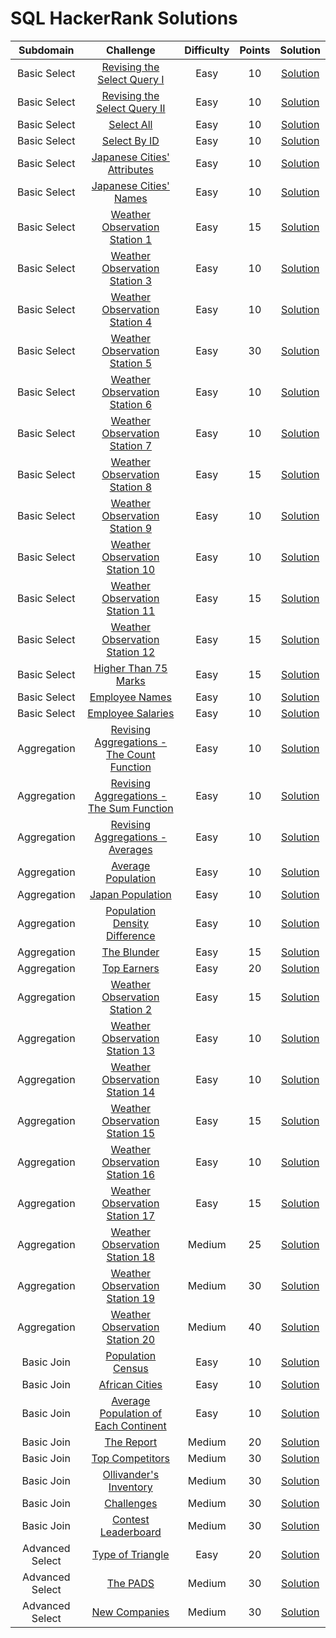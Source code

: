 # SQL HackerRank Solutions

|   Subdomain  	|          Challenge          	| Difficulty 	| Points 	| Solution 	|
|:------------:	|:---------------------------:	|:----------:	|:------:	|:--------:	|
| Basic Select 	| [Revising the Select Query I](https://www.hackerrank.com/challenges/revising-the-select-query/problem) 	|    Easy    	|   10   	| [Solution](https://github.com/KOrfanakis/HackerRank-Solutions/blob/main/SQL/01-Basic_Select/01-Revising_the_Select_Query_I.sql) 	|
| Basic Select 	| [Revising the Select Query II](https://www.hackerrank.com/challenges/revising-the-select-query-2/problem) 	|    Easy    	|   10   	| [Solution](https://github.com/KOrfanakis/HackerRank-Solutions/blob/main/SQL/01-Basic_Select/02-Revising_the_Select_Query_II.sql) 	|
| Basic Select 	| [Select All](https://www.hackerrank.com/challenges/select-all-sql/problem) 	|    Easy    	|   10   	| [Solution](https://github.com/KOrfanakis/HackerRank-Solutions/blob/main/SQL/01-Basic_Select/03-Select_All.sql) 	|
| Basic Select 	| [Select By ID](https://www.hackerrank.com/challenges/select-by-id/problem) 	|    Easy    	|   10   	| [Solution](https://github.com/KOrfanakis/HackerRank-Solutions/blob/main/SQL/01-Basic_Select/04-Select_By_ID.sql) 	|
| Basic Select 	| [Japanese Cities' Attributes](https://www.hackerrank.com/challenges/japanese-cities-attributes/problem) 	|    Easy    	|   10   	| [Solution](https://github.com/KOrfanakis/HackerRank-Solutions/blob/main/SQL/01-Basic_Select/05-Japanese_Cities'_Attributes.sql) 	|
| Basic Select 	| [Japanese Cities' Names](https://www.hackerrank.com/challenges/japanese-cities-name/problem) 	|    Easy    	|   10   	| [Solution](https://github.com/KOrfanakis/HackerRank-Solutions/blob/main/SQL/01-Basic_Select/06-Japanese_Cities'_Names.sql) 	|
| Basic Select 	| [Weather Observation Station 1](https://www.hackerrank.com/challenges/weather-observation-station-1/problem) 	|    Easy    	|   15   	| [Solution](https://github.com/KOrfanakis/HackerRank-Solutions/blob/main/SQL/01-Basic_Select/07-Weather_Observation_Station_1.sql) 	|
| Basic Select 	| [Weather Observation Station 3](https://www.hackerrank.com/challenges/weather-observation-station-3/problem) 	|    Easy    	|   10   	| [Solution](https://github.com/KOrfanakis/HackerRank-Solutions/blob/main/SQL/01-Basic_Select/08-Weather_Observation_Station_3.sql) 	|
| Basic Select 	| [Weather Observation Station 4](https://www.hackerrank.com/challenges/weather-observation-station-4/problem) 	|    Easy    	|   10   	| [Solution](https://github.com/KOrfanakis/HackerRank-Solutions/blob/main/SQL/01-Basic_Select/09-Weather_Observation_Station_4.sql) 	|
| Basic Select 	| [Weather Observation Station 5](https://www.hackerrank.com/challenges/weather-observation-station-5/problem) 	|    Easy    	|   30   	| [Solution](https://github.com/KOrfanakis/HackerRank-Solutions/blob/main/SQL/01-Basic_Select/10-Weather_Observation_Station_5.sql) 	|
| Basic Select 	| [Weather Observation Station 6](https://www.hackerrank.com/challenges/weather-observation-station-6/problem) 	|    Easy    	|   10   	| [Solution](https://github.com/KOrfanakis/HackerRank-Solutions/blob/main/SQL/01-Basic_Select/11-Weather_Observation_Station_6.sql) 	|
| Basic Select 	| [Weather Observation Station 7](https://www.hackerrank.com/challenges/weather-observation-station-7/problem) 	|    Easy    	|   10   	| [Solution](https://github.com/KOrfanakis/HackerRank-Solutions/blob/main/SQL/01-Basic_Select/12-Weather_Observation_Station_7.sql) 	|
| Basic Select 	| [Weather Observation Station 8](https://www.hackerrank.com/challenges/weather-observation-station-8/problem) 	|    Easy    	|   15   	| [Solution](https://github.com/KOrfanakis/HackerRank-Solutions/blob/main/SQL/01-Basic_Select/13-Weather_Observation_Station_8.sql) 	|
| Basic Select 	| [Weather Observation Station 9](https://www.hackerrank.com/challenges/weather-observation-station-9/problem) 	|    Easy    	|   10   	| [Solution](https://github.com/KOrfanakis/HackerRank-Solutions/blob/main/SQL/01-Basic_Select/14-Weather_Observation_Station_9.sql) 	|
| Basic Select 	| [Weather Observation Station 10](https://www.hackerrank.com/challenges/weather-observation-station-10/problem) 	|    Easy    	|   10   	| [Solution](https://github.com/KOrfanakis/HackerRank-Solutions/blob/main/SQL/01-Basic_Select/15-Weather_Observation_Station_10.sql) 	|
| Basic Select 	| [Weather Observation Station 11](https://www.hackerrank.com/challenges/weather-observation-station-11/problem) 	|    Easy    	|   15   	| [Solution](https://github.com/KOrfanakis/HackerRank-Solutions/blob/main/SQL/01-Basic_Select/16-Weather_Observation_Station_11.sql) 	|
| Basic Select 	| [Weather Observation Station 12](https://www.hackerrank.com/challenges/weather-observation-station-12/problem) 	|    Easy    	|   15   	| [Solution](https://github.com/KOrfanakis/HackerRank-Solutions/blob/main/SQL/01-Basic_Select/17-Weather_Observation_Station_12.sql) 	|
| Basic Select 	| [Higher Than 75 Marks](https://www.hackerrank.com/challenges/more-than-75-marks/problem) 	|    Easy    	|   15   	| [Solution](https://github.com/KOrfanakis/HackerRank-Solutions/blob/main/SQL/01-Basic_Select/18-Higher_Than_75_Marks.sql) 	|
| Basic Select 	| [Employee Names](https://www.hackerrank.com/challenges/name-of-employees/problem) 	|    Easy    	|   10   	| [Solution](https://github.com/KOrfanakis/HackerRank-Solutions/blob/main/SQL/01-Basic_Select/19-Employee_Names.sql) 	|
| Basic Select 	| [Employee Salaries](https://www.hackerrank.com/challenges/salary-of-employees/problem) 	|    Easy    	|   10   	| [Solution](https://github.com/KOrfanakis/HackerRank-Solutions/blob/main/SQL/01-Basic_Select/20-Employee_Salaries.sql) 	|
| Aggregation 	| [Revising Aggregations - The Count Function](https://www.hackerrank.com/challenges/revising-aggregations-the-count-function/problem) 	|    Easy    	|   10   	| [Solution](https://github.com/KOrfanakis/HackerRank-Solutions/blob/main/SQL/02-Aggregation/21-Revising_Aggregations_-_The_Count_Function.sql) 	|
| Aggregation 	| [Revising Aggregations - The Sum Function](https://www.hackerrank.com/challenges/revising-aggregations-sum/problem) 	|    Easy    	|   10   	| [Solution](https://github.com/KOrfanakis/HackerRank-Solutions/blob/main/SQL/02-Aggregation/22-Revising_Aggregations_-_The_Sum_Function.sql) 	|
| Aggregation 	| [Revising Aggregations - Averages](https://www.hackerrank.com/challenges/revising-aggregations-the-average-function/problem) 	|    Easy    	|   10   	| [Solution](https://github.com/KOrfanakis/HackerRank-Solutions/blob/main/SQL/02-Aggregation/23-Revising_Aggregations_-_Averages.sql) 	|
| Aggregation 	| [Average Population](https://www.hackerrank.com/challenges/average-population/problem) 	|    Easy    	|   10   	| [Solution](https://github.com/KOrfanakis/HackerRank-Solutions/blob/main/SQL/02-Aggregation/24-Average_Population.sql) 	|
| Aggregation 	| [Japan Population](https://www.hackerrank.com/challenges/japan-population/problem) 	|    Easy    	|   10   	| [Solution](https://github.com/KOrfanakis/HackerRank-Solutions/blob/main/SQL/02-Aggregation/25-Japan_Population.sql) 	|
| Aggregation 	| [Population Density Difference](https://www.hackerrank.com/challenges/population-density-difference/problem) 	|    Easy    	|   10   	| [Solution](https://github.com/KOrfanakis/HackerRank-Solutions/blob/main/SQL/02-Aggregation/26-Population_Density_Difference.sql) 	|
| Aggregation 	| [The Blunder](https://www.hackerrank.com/challenges/the-blunder/problem) 	|    Easy    	|   15   	| [Solution](https://github.com/KOrfanakis/HackerRank-Solutions/blob/main/SQL/02-Aggregation/27-The_Blunder.sql) 	|
| Aggregation 	| [Top Earners](https://www.hackerrank.com/challenges/earnings-of-employees/problem) 	|    Easy    	|   20   	| [Solution](https://github.com/KOrfanakis/HackerRank-Solutions/blob/main/SQL/02-Aggregation/28-Top_Earners.sql) 	|
| Aggregation 	| [Weather Observation Station 2](https://www.hackerrank.com/challenges/weather-observation-station-2/problem) 	|    Easy    	|   15   	| [Solution](https://github.com/KOrfanakis/HackerRank-Solutions/blob/main/SQL/02-Aggregation/29-Weather_Observation_Station_2.sql) 	|
| Aggregation 	| [Weather Observation Station 13](https://www.hackerrank.com/challenges/weather-observation-station-13/problem) 	|    Easy    	|   10   	| [Solution](https://github.com/KOrfanakis/HackerRank-Solutions/blob/main/SQL/02-Aggregation/30-Weather_Observation_Station_13.sql) 	|
| Aggregation 	| [Weather Observation Station 14](https://www.hackerrank.com/challenges/weather-observation-station-14/problem) 	|    Easy    	|   10   	| [Solution](https://github.com/KOrfanakis/HackerRank-Solutions/blob/main/SQL/02-Aggregation/31-Weather_Observation_Station_14.sql) 	|
| Aggregation 	| [Weather Observation Station 15](https://www.hackerrank.com/challenges/weather-observation-station-15/problem) 	|    Easy    	|   15   	| [Solution](https://github.com/KOrfanakis/HackerRank-Solutions/blob/main/SQL/02-Aggregation/32-Weather_Observation_Station_15.sql) 	|
| Aggregation 	| [Weather Observation Station 16](https://www.hackerrank.com/challenges/weather-observation-station-16/problem) 	|    Easy    	|   10   	| [Solution](https://github.com/KOrfanakis/HackerRank-Solutions/blob/main/SQL/02-Aggregation/33-Weather_Observation_Station_16.sql) 	|
| Aggregation 	| [Weather Observation Station 17](https://www.hackerrank.com/challenges/weather-observation-station-17/problem) 	|    Easy    	|   15   	| [Solution](https://github.com/KOrfanakis/HackerRank-Solutions/blob/main/SQL/02-Aggregation/34-Weather_Observation_Station_17.sql) 	|
| Aggregation 	| [Weather Observation Station 18](https://www.hackerrank.com/challenges/weather-observation-station-18/problem) 	|    Medium    	|   25   	| [Solution](https://github.com/KOrfanakis/HackerRank-Solutions/blob/main/SQL/02-Aggregation/35-Weather_Observation_Station_18.sql) 	|
| Aggregation 	| [Weather Observation Station 19](https://www.hackerrank.com/challenges/weather-observation-station-19/problem) 	|    Medium    	|   30   	| [Solution](https://github.com/KOrfanakis/HackerRank-Solutions/blob/main/SQL/02-Aggregation/36-Weather_Observation_Station_19.sql) 	|
| Aggregation 	| [Weather Observation Station 20](https://www.hackerrank.com/challenges/weather-observation-station-20/problem) 	|    Medium    	|   40   	| [Solution](https://github.com/KOrfanakis/HackerRank-Solutions/blob/main/SQL/02-Aggregation/37-Weather_Observation_Station_20.sql) 	|
| Basic Join 	| [Population Census](https://www.hackerrank.com/challenges/asian-population/problem?) 	|    Easy    	|   10   	| [Solution](https://github.com/KOrfanakis/HackerRank-Solutions/blob/main/SQL/03-Basic_Join/38-Population_Census.sql) 	|
| Basic Join 	| [African Cities](https://www.hackerrank.com/challenges/african-cities/problem?) 	|    Easy    	|   10   	| [Solution](https://github.com/KOrfanakis/HackerRank-Solutions/blob/main/SQL/03-Basic_Join/39-African_Cities.sql) 	|
| Basic Join 	| [Average Population of Each Continent](https://www.hackerrank.com/challenges/average-population-of-each-continent/problem?) 	|    Easy    	|   10   	| [Solution](https://github.com/KOrfanakis/HackerRank-Solutions/blob/main/SQL/03-Basic_Join/40-Average_Population_of_Each_Continent.sql) 	|
| Basic Join 	| [The Report](https://www.hackerrank.com/challenges/the-report/problem) 	|    Medium    	|   20   	| [Solution](https://github.com/KOrfanakis/HackerRank-Solutions/blob/main/SQL/03-Basic_Join/41-The_Report.sql) 	|
| Basic Join 	| [Top Competitors](https://www.hackerrank.com/challenges/full-score/problem) 	|    Medium    	|   30   	| [Solution](https://github.com/KOrfanakis/HackerRank-Solutions/blob/main/SQL/03-Basic_Join/42-Top_Competitors.sql) 	|
| Basic Join 	| [Ollivander's Inventory](https://www.hackerrank.com/challenges/harry-potter-and-wands/problem?) 	|    Medium    	|   30   	| [Solution](https://github.com/KOrfanakis/HackerRank-Solutions/blob/main/SQL/03-Basic_Join/43-Ollivander's_Inventory.sql) 	|
| Basic Join 	| [Challenges](https://www.hackerrank.com/challenges/challenges/problem?) 	|    Medium    	|   30   	| [Solution](https://github.com/KOrfanakis/HackerRank-Solutions/blob/main/SQL/03-Basic_Join/44-Challenges.sql) 	|
| Basic Join 	| [Contest Leaderboard](https://www.hackerrank.com/challenges/contest-leaderboard/problem?) 	|    Medium    	|   30   	| [Solution](https://github.com/KOrfanakis/HackerRank-Solutions/blob/main/SQL/03-Basic_Join/45-Contest_Leaderboard.sql) 	|
| Advanced Select 	| [Type of Triangle](https://www.hackerrank.com/challenges/what-type-of-triangle/problem?) 	|    Easy    	|   20   	| [Solution](https://github.com/KOrfanakis/HackerRank-Solutions/blob/main/SQL/04-Advanced_Select/46-Type_of_Triangle.sql) 	|
| Advanced Select 	| [The PADS](https://www.hackerrank.com/challenges/the-pads/problem?) 	|    Medium    	|   30   	| [Solution](https://github.com/KOrfanakis/HackerRank-Solutions/blob/main/SQL/04-Advanced_Select/47-The_PADS.sql) 	|
| Advanced Select 	| [New Companies](https://www.hackerrank.com/challenges/the-company/problem?) 	|    Medium    	|   30   	| [Solution](https://github.com/KOrfanakis/HackerRank-Solutions/blob/main/SQL/04-Advanced_Select/48-New_Companies.sql) 	|
